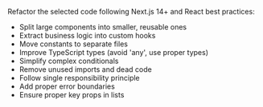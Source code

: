 Refactor the selected code following Next.js 14+ and React best practices:

- Split large components into smaller, reusable ones
- Extract business logic into custom hooks
- Move constants to separate files
- Improve TypeScript types (avoid 'any', use proper types)
- Simplify complex conditionals
- Remove unused imports and dead code
- Follow single responsibility principle
- Add proper error boundaries
- Ensure proper key props in lists

